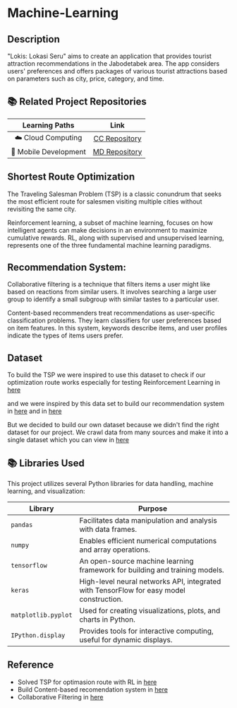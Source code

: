 # Machine-Learning

## Description
"Lokis: Lokasi Seru" aims to create an application that provides tourist attraction recommendations in the Jabodetabek area. The app considers users' preferences and offers packages of various tourist attractions based on parameters such as city, price, category, and time.

## 📚 Related Project Repositories
|   Learning Paths      |                           Link                            |
| :-------------------: | :-------------------------------------------------------: |
| ☁️ Cloud Computing    | [CC Repository](https://github.com/Lokis-bangkit-2023/Cloud-Computing) |
| 📱 Mobile Development | [MD Repository](https://github.com/Lokis-bangkit-2023/Mobile-Development) |

## Shortest Route Optimization
The Traveling Salesman Problem (TSP) is a classic conundrum that seeks the most efficient route for salesmen visiting multiple cities without revisiting the same city.

Reinforcement learning, a subset of machine learning, focuses on how intelligent agents can make decisions in an environment to maximize cumulative rewards. RL, along with supervised and unsupervised learning, represents one of the three fundamental machine learning paradigms.

## Recommendation System:
Collaborative filtering is a technique that filters items a user might like based on reactions from similar users. It involves searching a large user group to identify a small subgroup with similar tastes to a particular user.

Content-based recommenders treat recommendations as user-specific classification problems. They learn classifiers for user preferences based on item features. In this system, keywords describe items, and user profiles indicate the types of items users prefer.

## Dataset

To build the TSP we were inspired to use this dataset to check if our optimization route works especially for testing Reinforcement Learning in [here](https://github.com/ryanjoneil/tsplib/tree/master/elib.zib.de/pub/mp-testdata/tsp/tsplib/tsp)

and we were inspired by this data set to build our recommendation system in [here](https://www.kaggle.com/azharianisah/infotempatwisata) and in [here](https://www.kaggle.com/datasets/aprabowo/indonesia-tourism-destination/data)

But we decided to build our own dataset because we didn't find the right dataset for our project. We crawl data from many sources and make it into a single dataset which you can view in [here](https://docs.google.com/spreadsheets/d/1Hy_HvXHi2jeYBBDqvJhZbhCzrDlkETPN/edit#gid=1862291418)

## 📚 Libraries Used

This project utilizes several Python libraries for data handling, machine learning, and visualization:

| Library                | Purpose                                                   |
| ---------------------- | --------------------------------------------------------- |
| `pandas`               | Facilitates data manipulation and analysis with data frames. |
| `numpy`                | Enables efficient numerical computations and array operations. |
| `tensorflow`           | An open-source machine learning framework for building and training models. |
| `keras`                | High-level neural networks API, integrated with TensorFlow for easy model construction. |
| `matplotlib.pyplot`    | Used for creating visualizations, plots, and charts in Python. |
| `IPython.display`      | Provides tools for interactive computing, useful for dynamic displays. |

## Reference
* Solved TSP for optimasion route with RL in [here](https://medium.com/unit8-machine-learning-publication/routing-traveling-salesmen-on-random-graphs-using-reinforcement-learning-in-pytorch-7378e4814980)
* Build Content-based recomendation system in [here](https://www.kdnuggets.com/2020/07/building-content-based-book-recommendation-engine.html)
* Collaborative Filtering in [here](https://gilberttanner.com/blog/building-a-book-recommendation-system-usingkeras)
